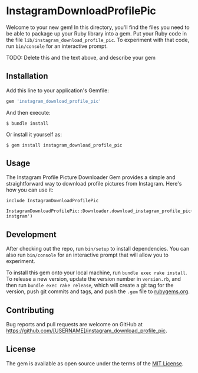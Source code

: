 # InstagramDownloadProfilePic

Welcome to your new gem! In this directory, you'll find the files you need to be able to package up your Ruby library into a gem. Put your Ruby code in the file `lib/instagram_download_profile_pic`. To experiment with that code, run `bin/console` for an interactive prompt.

TODO: Delete this and the text above, and describe your gem

## Installation

Add this line to your application's Gemfile:

```ruby
gem 'instagram_download_profile_pic'
```

And then execute:

    $ bundle install

Or install it yourself as:

    $ gem install instagram_download_profile_pic

## Usage

The Instagram Profile Picture Downloader Gem provides a simple and straightforward way to download profile pictures from Instagram. Here's how you can use it:

    include InstagramDownloadProfilePic

    InstagramDownloadProfilePic::Downloader.download_instagram_profile_pic('user_name_from instgram')





## Development

After checking out the repo, run `bin/setup` to install dependencies. You can also run `bin/console` for an interactive prompt that will allow you to experiment.

To install this gem onto your local machine, run `bundle exec rake install`. To release a new version, update the version number in `version.rb`, and then run `bundle exec rake release`, which will create a git tag for the version, push git commits and tags, and push the `.gem` file to [rubygems.org](https://rubygems.org).

## Contributing

Bug reports and pull requests are welcome on GitHub at https://github.com/[USERNAME]/instagram_download_profile_pic.


## License

The gem is available as open source under the terms of the [MIT License](https://opensource.org/licenses/MIT).
